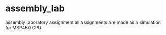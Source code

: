 # assembly_lab
assembly laboratory assignment
all assignments are made as a simulation for MSP460 CPU  
